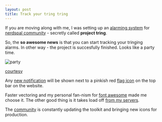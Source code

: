 ```yaml
---
layout: post
title: Track your tring tring
---
```


If you are moving along with me, I was setting up an [alarming system](http://blogx.nerdspal.com/tracking-trings/) for [nerdspal community](https://nerdspal.com/Account/League) - secretly called **project tring**.

So, the **so awesome news** is that you can start tracking your tringing alarms. In other way - the project is succesfully finished. Looks like a party time.

![party](http://assets.diylol.com/hfs/c61/318/ea7/resized/nuke-meme-generator-nuclear-physics-students-party-factor-10-10-a2ca5c.jpg?1325260241.jpg)

[courtesy](http://diylol.com/)

Any [new notification](https://nerdspal.com/Home/Notifications) will be shown next to a pinkish red [flag icon](http://fortawesome.github.io/Font-Awesome/icon/flag/) on the top bar on the website.

Faster vectoring and my personal fan-nism for [font awesome](http://fortawesome.github.io/Font-Awesome/icons/) made me choose it. The other good thing is it takes load off [from my servers](http://www.bootstrapcdn.com/#fontawesome_tab).

The [community](https://fortawesome.github.io/Font-Awesome/community/) is constantly updating the toolkit and bringing new icons for production.

